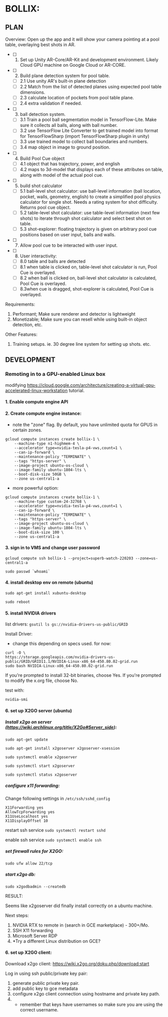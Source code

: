 # BOLLIX: 


## PLAN
Overview: Open up the app and it will show your camera pointing at a pool table, overlaying best shots in AR.

- [ ] 1. Set up Unity AR-Core/AR-Kit and development environment. Likely Cloud GPU machine on Google Cloud or AR-CORE.
- [ ] 2. Build plane detection system for pool table.
  - [ ] 2.1 Use unity AR's built-in plane detection
  - [ ] 2.2 Match from the list of detected planes using expected pool table dimensions.
  - [ ] 2.3 calculate location of pockets from pool table plane.
  - [ ] 2.4 extra validation if needed.
- [ ] 3. ball detection system.
  - [ ] 3.1 Train a pool ball segmentation model in TensorFlow-Lite. Make sure it collects all balls, along with ball number.
  - [ ] 3.2 use TensorFlow Lite Converter to get trained model into format for TensorFlowSharp (import TensorFlowSharp plugin in unity)
  - [ ] 3.3 use trained model to collect ball boundaries and numbers.
  - [ ] 3.4 map object in image to ground position.
- [ ] 4. Build Pool Cue object
  - [ ] 4.1 object that has trajectory, power, and english
  - [ ] 4.2 maps to 3d-model that displays each of these attributes on table, along with model of the actual pool cue.
- [ ] 5. build shot calculator
  - [ ] 5.1 ball-level shot calculator: use ball-level information (ball location, pocket, walls, geometry, english) to create a simplified pool physics calculator for single shot. Needs a rating system for shot difficulty. Returns pool cue object.
  - [ ] 5.2 table-level shot calculator: use table-level information (next few shots) to iterate through shot calculator and select best shot on table.
  - [ ] 5.3 shot-explorer: floating trajectory is given on arbitrary pool cue positions based on user input, balls and walls.
- [ ] 7. Allow pool cue to be interacted with user input.
- [ ] 8. User interactivity:
  - [ ] 8.0 table and balls are detected
  - [ ] 8.1 when table is clicked on, table-level shot calculator is run, Pool Cue is overlayed.
  - [ ] 8.2 when ball is clicked on, ball-level shot calculator is calculated, Pool Cue is overlayed.
  - [ ] 8.3when cue is dragged, shot-explorer is calculated, Pool Cue is overlayed.

Requirements:
1. Performant; Make sure renderer and detector is lightweight
2. Monetizable; Make sure you can resell while using built-in object detection, etc.

Other Features:
  1. Training setups. ie. 30 degree line system for setting up shots. etc.

## DEVELOPMENT
### Remoting in to a GPU-enabled Linux box
modifying https://cloud.google.com/architecture/creating-a-virtual-gpu-accelerated-linux-workstation tutorial.

#### 1. Enable compute engine API
#### 2. Create compute engine instance:
* note the "zone" flag. By default, you have unlimited quota for GPUS in certain zones.

```
gcloud compute instances create bollix-1 \
    --machine-type n1-highmem-4 \
    --accelerator type=nvidia-tesla-p4-vws,count=1 \
    --can-ip-forward \
    --maintenance-policy "TERMINATE" \
    --tags "https-server" \
    --image-project ubuntu-os-cloud \
    --image-family ubuntu-1804-lts \
    --boot-disk-size 50GB \
    --zone us-central1-a
```

* more powerful option:

```
gcloud compute instances create bollix-1 \
    --machine-type custom-24-32768 \
    --accelerator type=nvidia-tesla-p4-vws,count=1 \
    --can-ip-forward \
    --maintenance-policy "TERMINATE" \
    --tags "https-server" \
    --image-project ubuntu-os-cloud \
    --image-family ubuntu-1804-lts \
    --boot-disk-size 100 \
    --zone us-central1-a
```
#### 3. sign in to VMS and change user password

`gcloud compute ssh bollix-1 --project=superb-watch-220203 --zone=us-central1-a`

`` sudo passwd `whoami` ``

#### 4. install desktop env on remote (ubuntu)

`sudo apt-get install xubuntu-desktop`

`sudo reboot`

#### 5. install NVIDIA drivers

list drivers:
`gsutil ls gs://nvidia-drivers-us-public/GRID`

Install Driver:
* change this depending on specs used. for now:

```
curl -O \
https://storage.googleapis.com/nvidia-drivers-us-public/GRID/GRID11.1/NVIDIA-Linux-x86_64-450.80.02-grid.run
sudo bash NVIDIA-Linux-x86_64-450.80.02-grid.run
```
If you're prompted to install 32-bit binaries, choose Yes.
If you're prompted to modify the x.org file, choose No.

test with:

`nvidia-smi`


#### 6. set up X2GO server (ubuntu)
##### Install x2go on server (https://wiki.archlinux.org/title/X2Go#Server_side): 

`sudo apt-get update`

`sudo apt-get install x2goserver x2goserver-xsession`

`sudo systemctl enable x2goserver`  

`sudo systemctl start x2goserver`  

`sudo systemctl status x2goserver`  

##### configure x11 forwarding:

Change following settings in `/etc/ssh/sshd_config`

```
X11Forwarding yes
AllowTcpForwarding yes
X11UseLocalhost yes 
X11DisplayOffset 10
```
restart ssh service
`sudo systemctl restart sshd`

enable ssh service
`sudo systemctl enable ssh`

##### set  firewall rules for X2GO:
`sudo ufw allow 22/tcp`

##### start x2go db:
`sudo x2godbadmin --createdb`


RESULT:

Seems like x2goserver did finally install correctly on a ubuntu machine.

Next steps:
1) NVIDIA RTX to remote in (search in GCE marketplace) - 300+/Mo.
3) SSH X11 forwarding
4) Microsoft Server RDP
5) *Try a different Linux distribution on GCE?

#### 6. set up X2GO client:

Download x2go client: https://wiki.x2go.org/doku.php/download:start

Log in using ssh public/private key pair:
  1) generate public private key pair. 
  2) add public key to gce metadata
  3) configure x2go client connection using hostname and private key path. 
  4) * remember that keys have usernames so make sure you are using the correct username.





